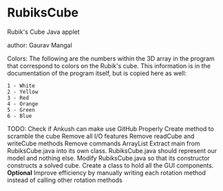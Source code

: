 RubiksCube
==========

Rubik's Cube Java applet

author: Gaurav Mangal

Colors:
    The following are the numbers within the 3D array in the program that
    correspond to colors on the Rubik's cube. This information is in the 
    documentation of the program itself, but is copied here as well:

    1 - White
    2 - Yellow
    3 - Red
    4 - Orange
    5 - Green
    6 - Blue

TODO:
    Check if Ankush can make use GitHub Properly
    Create method to scramble the cube
    Remove all I/O features
        Remove readCube and writeCube methods
    Remove commands ArrayList
    Extract main from RubiksCube.java into its own class. RubiksCube.java should
        represent our model and nothing else.
    Modify RubiksCube.java so that its constructor constructs a solved cube.
    Create a class to hold all the GUI components.
    **Optional** Improve efficiency by manually writing each rotation method 
        instead of calling other rotation methods



